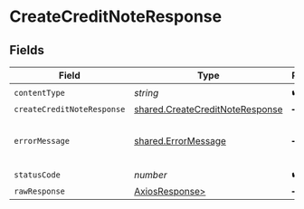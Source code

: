 # CreateCreditNoteResponse


## Fields

| Field                                                                              | Type                                                                               | Required                                                                           | Description                                                                        |
| ---------------------------------------------------------------------------------- | ---------------------------------------------------------------------------------- | ---------------------------------------------------------------------------------- | ---------------------------------------------------------------------------------- |
| `contentType`                                                                      | *string*                                                                           | :heavy_check_mark:                                                                 | N/A                                                                                |
| `createCreditNoteResponse`                                                         | [shared.CreateCreditNoteResponse](../../models/shared/createcreditnoteresponse.md) | :heavy_minus_sign:                                                                 | Success                                                                            |
| `errorMessage`                                                                     | [shared.ErrorMessage](../../models/shared/errormessage.md)                         | :heavy_minus_sign:                                                                 | The request made is not valid.                                                     |
| `statusCode`                                                                       | *number*                                                                           | :heavy_check_mark:                                                                 | N/A                                                                                |
| `rawResponse`                                                                      | [AxiosResponse>](https://axios-http.com/docs/res_schema)                           | :heavy_minus_sign:                                                                 | N/A                                                                                |